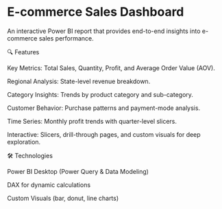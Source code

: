 # E-commerce Sales Dashboard

An interactive Power BI report that provides end-to-end insights into e-commerce sales performance.

🔍 Features

Key Metrics: Total Sales, Quantity, Profit, and Average Order Value (AOV).

Regional Analysis: State-level revenue breakdown.

Category Insights: Trends by product category and sub-category.

Customer Behavior: Purchase patterns and payment-mode analysis.

Time Series: Monthly profit trends with quarter-level slicers.

Interactive: Slicers, drill-through pages, and custom visuals for deep exploration.


🛠 Technologies

Power BI Desktop (Power Query & Data Modeling)

DAX for dynamic calculations

Custom Visuals (bar, donut, line charts)
